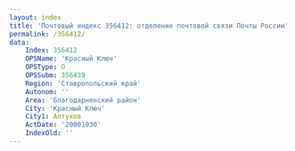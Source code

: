 ```yaml
---
layout: index
title: 'Почтовый индекс 356412: отделение почтовой связи Почты России'
permalink: /356412/
data:
    Index: 356412
    OPSName: 'Красный Ключ'
    OPSType: О
    OPSSubm: 356439
    Region: 'Ставропольский край'
    Autonom: ''
    Area: 'Благодарненский район'
    City: 'Красный Ключ'
    City1: Алтухов
    ActDate: '20001030'
    IndexOld: ''
---
```

